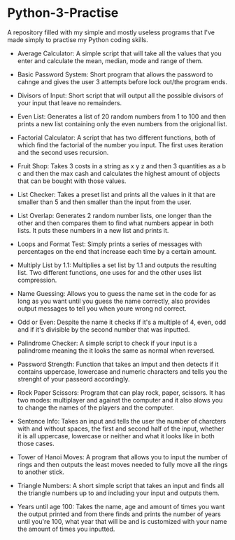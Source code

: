 # Python-3-Practise
A repository filled with my simple and mostly useless programs that I've made simply to practise my Python coding skills.

- Average Calculator: A simple script that will take all the values that you enter and calculate the mean, median, mode and range of them.

- Basic Password System: Short program that allows the password to cahnge and gives the user 3 attempts before lock out/the program ends.

- Divisors of Input: Short script that will output all the possible divisors of your input that leave no remainders.

- Even List: Generates a list of 20 random numbers from 1 to 100 and then prints a new list containing only the even numbers from the origional list.

- Factorial Calculator: A script that has two different functions, both of which find the factorial of the number you input. The first uses iteration and the second uses recursion.

- Fruit Shop: Takes 3 costs in a string as x y z and then 3 quantities as a b c and then the max cash and calculates the highest amount of objects that can be bought with those values.

- List Checker: Takes a preset list and prints all the values in it that are smaller than 5 and then smaller than the input from the user.

- List Overlap: Generates 2 random number lists, one longer than the other and then compares them to find what numbers appear in both lists. It puts these numbers in a new list and prints it.

- Loops and Format Test: Simply prints a series of messages with percentages on the end that increase each time by a certain amount.

- Multiply List by 1.1: Multiplies a set list by 1.1 and outputs the resulting list. Two different functions, one uses for and the other uses list compression.

- Name Guessing: Allows you to guess the name set in the code for as long as you want until you guess the name correctly, also provides output messages to tell you when youre wrong nd correct.

- Odd or Even: Despite the name it checks if it's a multiple of 4, even, odd and if it's divisible by the second number that was inputted.

- Palindrome Checker: A simple script to check if your input is a palindrome meaning the it looks the same as normal when reversed.

- Password Strength: Function that takes an imput and then detects if it contains uppercase, lowercase and numeric characters and tells you the strenght of your passeord accordingly.

- Rock Paper Scissors: Program that can play rock, paper, scissors. It has two modes: multiplayer and against the computer and it also alows you to change the names of the players and the computer.

- Sentence Info: Takes an input and tells the user the number of charcters with and without spaces, the first and second half of the input, whether it is all uppercase, lowercase or neither and what it looks like in both those cases.

- Tower of Hanoi Moves: A program that allows you to input the number of rings and then outputs the least moves needed to fully move all the rings to another stick.

- Triangle Numbers: A short simple script that takes an input and finds all the triangle numbers up to and including your input and outputs them.

- Years until age 100: Takes the name, age and amount of times you want the output printed and from there finds and prints the number of years until you're 100, what year that will be and is customized with your name the amount of times you inputted.
